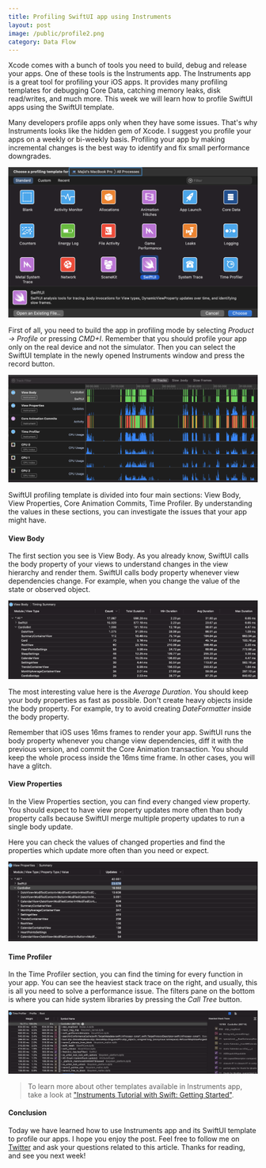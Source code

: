 ```yaml
---
title: Profiling SwiftUI app using Instruments
layout: post
image: /public/profile2.png
category: Data Flow
---
```


Xcode comes with a bunch of tools you need to build, debug and release your apps. One of these tools is the Instruments app. The Instruments app is a great tool for profiling your iOS apps. It provides many profiling templates for debugging Core Data, catching memory leaks, disk read/writes, and much more. This week we will learn how to profile SwiftUI apps using the SwiftUI template.

Many developers profile apps only when they have some issues. That's why Instruments looks like the hidden gem of Xcode. I suggest you profile your apps on a weekly or bi-weekly basis. Profiling your app by making incremental changes is the best way to identify and fix small performance downgrades.

![instruments](/public/profile1.png)

First of all, you need to build the app in profiling mode by selecting *Product -> Profile* or pressing *CMD+I*. Remember that you should profile your app only on the real device and not the simulator. Then you can select the SwiftUI template in the newly opened Instruments window and press the record button.

![instruments](/public/profile2.png)

SwiftUI profiling template is divided into four main sections: View Body, View Properties, Core Animation Commits, Time Profiler. By understanding the values in these sections, you can investigate the issues that your app might have.

#### View Body
The first section you see is View Body. As you already know, SwiftUI calls the body property of your views to understand changes in the view hierarchy and render them. SwiftUI calls body property whenever view dependencies change. For example, when you change the value of the state or observed object. 

![instruments](/public/profile3.png)

The most interesting value here is the *Average Duration*. You should keep your body properties as fast as possible. Don't create heavy objects inside the body property. For example, try to avoid creating *DateFormatter* inside the body property.

Remember that iOS uses 16ms frames to render your app. SwiftUI runs the body property whenever you change view dependencies, diff it with the previous version, and commit the Core Animation transaction. You should keep the whole process inside the 16ms time frame. In other cases, you will have a glitch.

#### View Properties 
In the View Properties section, you can find every changed view property. You should expect to have view property updates more often than body property calls because SwiftUI merge multiple property updates to run a single body update.

Here you can check the values of changed properties and find the properties which update more often than you need or expect.

![instruments](/public/profile4.png)

#### Time Profiler
In the Time Profiler section, you can find the timing for every function in your app. You can see the heaviest stack trace on the right, and usually, this is all you need to solve a performance issue. The filters pane on the bottom is where you can hide system libraries by pressing the *Call Tree* button.

![instruments](/public/profile5.png)

> To learn more about other templates available in Instruments app, take a look at ["Instruments Tutorial with Swift: Getting Started"](https://www.raywenderlich.com/16126261-instruments-tutorial-with-swift-getting-started). 

#### Conclusion
Today we have learned how to use Instruments app and its SwiftUI template to profile our apps. I hope you enjoy the post. Feel free to follow me on [Twitter](https://twitter.com/mecid) and ask your questions related to this article. Thanks for reading, and see you next week!
